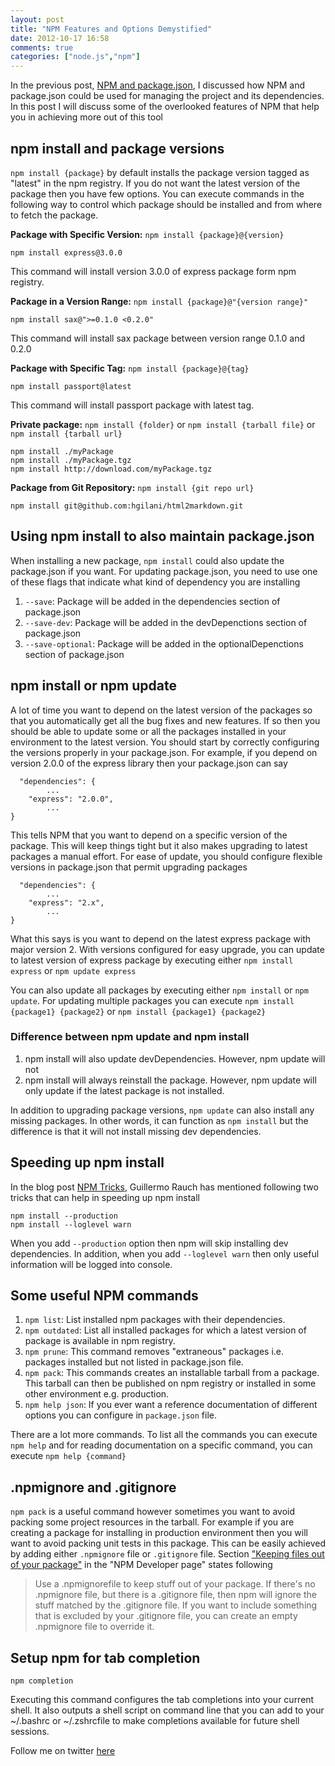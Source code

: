```yaml
---
layout: post
title: "NPM Features and Options Demystified"
date: 2012-10-17 16:58
comments: true
categories: ["node.js","npm"] 
---
```

In the previous post, [NPM and package.json](http://himanshu.gilani.info/blog/2012/07/29/npm-and-package-dot-json/), I discussed how NPM and package.json could be used for managing the project and its dependencies. In this post I will discuss some of the overlooked features of NPM that help you in achieving more out of this tool

## npm install and package versions 

`npm install {package}` by default installs the package version tagged as "latest" in the npm registry. If you do not want the latest version of the package then you have few options. You can execute commands in the following way to control which package should be installed and from where to fetch the package. 

**Package with Specific Version:** `npm install {package}@{version}` 

```
npm install express@3.0.0
```

This command will install version 3.0.0 of express package form npm registry.

**Package in a Version Range:**  `npm install {package}@"{version range}"` 

```
npm install sax@">=0.1.0 <0.2.0"
```

This command will install sax package between version range 0.1.0 and 0.2.0

**Package with Specific Tag:** `npm install {package}@{tag}`

```
npm install passport@latest
```

This command will install passport package with latest tag.

**Private package:** `npm install {folder}` or `npm install {tarball file}` or `npm install {tarball url}`

```
npm install ./myPackage
npm install ./myPackage.tgz
npm install http://download.com/myPackage.tgz
```

**Package from Git Repository:** `npm install {git repo url}`

```
npm install git@github.com:hgilani/html2markdown.git
```

## Using npm install to also maintain package.json

When installing a new package, `npm install` could also update the package.json if you want. For updating package.json, you need to use one of these flags that indicate what kind of dependency you are installing

1. `--save`: Package will be added in the dependencies section of package.json
2. `--save-dev`: Package will be added in the devDepenctions section of package.json 
3. `--save-optional`: Package will be added in the optionalDepenctions section of package.json

## npm install or npm update

A lot of time you want to depend on the latest version of the packages so that you automatically get all the bug fixes and new features. If so then you should be able to update some or all the packages installed in your environment to the latest version. You should start by correctly configuring the versions properly in your package.json. For example, if you depend on version 2.0.0 of the express library then your package.json can say

```
  "dependencies": {
 		...
    "express": "2.0.0",
    	...
}
```

This tells NPM that you want to depend on a specific version of the package. This will keep things tight but it also makes upgrading to latest packages a manual effort. For ease of update, you should configure flexible versions in package.json that permit upgrading packages

```
  "dependencies": {
 		...
    "express": "2.x",
    	...
}
``` 

What this says is you want to depend on the latest express package with major version 2. With versions configured for easy upgrade, you can update to latest version of express package by executing either `npm install express` or `npm update express`

You can also update all packages by executing either `npm install` or `npm update`. For updating multiple packages you can execute `npm install {package1} {package2}` or `npm install {package1} {package2}`

### Difference between npm update and npm install

1. npm install will also update devDependencies. However, npm update will not
2. npm install will always reinstall the package. However, npm update will only update if the latest package is not installed.

In addition to upgrading package versions, `npm update` can also install any missing packages. In other words, it can function as `npm install` but the difference is that it will not install missing dev dependencies. 

## Speeding up npm install

In the blog post [NPM Tricks](http://www.devthought.com/2012/02/17/npm-tricks/), Guillermo Rauch has mentioned following two tricks that can help in speeding up npm install

```
npm install --production
npm install --loglevel warn
```

When you add `--production` option then npm will skip installing dev dependencies. In addition, when you add `--loglevel warn` then only useful information will be logged into console. 
 
## Some useful NPM commands

1. `npm list`: List installed npm packages with their dependencies. 
2. `npm outdated`: List all installed packages for which a latest version of package is available in npm registry.
3. `npm prune`: This command removes "extraneous" packages i.e. packages installed but not listed in package.json file.
4. `npm pack`: This commands creates an installable tarball from a package. This tarball can then be published on npm registry or installed in some other environment e.g. production.  
5. `npm help json`: If you ever want a reference documentation of different options you can configure in `package.json` file.

There are a lot more commands. To list all the commands you can execute `npm help` and for reading documentation on a specific command, you can execute `npm help {command}`

## .npmignore and .gitignore

`npm pack` is a useful command however sometimes you want to avoid packing some project resources in the tarball. For example if you are creating a package for installing in production environment then you will want to avoid packing unit tests in this package. This can be easily achieved by adding either `.npmignore` file or `.gitignore` file. Section ["Keeping files out of your package"](https://npmjs.org/doc/developers.html) in the "NPM Developer page" states following

> Use a .npmignorefile to keep stuff out of your package. If there's no .npmignore file, but there is a .gitignore file, then npm will ignore the stuff matched by the .gitignore file. If you want to include something that is excluded by your .gitignore file, you can create an empty .npmignore file to override it.

## Setup npm for tab completion

```
npm completion
```

Executing this command configures the tab completions into your current shell. It also outputs a shell script on command line that you can add to your ~/.bashrc or ~/.zshrcfile to make completions available for future shell sessions.

Follow me on twitter [here](http://twitter.com/hgilani)